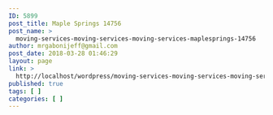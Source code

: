 ```yaml
---
ID: 5899
post_title: Maple Springs 14756
post_name: >
  moving-services-moving-services-moving-services-maplesprings-14756
author: mrgabonijeff@gmail.com
post_date: 2018-03-28 01:46:29
layout: page
link: >
  http://localhost/wordpress/moving-services-moving-services-moving-services-maplesprings-14756/
published: true
tags: [ ]
categories: [ ]
---
```


